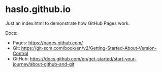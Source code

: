 # haslo.github.io

Just an index.html to demonstrate how GitHub Pages work.

Docs:

* Pages: https://pages.github.com/
* Git: https://git-scm.com/book/en/v2/Getting-Started-About-Version-Control
* GitHub: https://docs.github.com/en/get-started/start-your-journey/about-github-and-git
